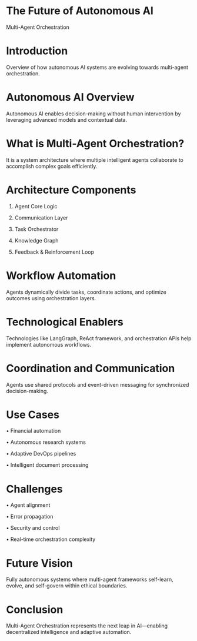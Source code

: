 # The Future of Autonomous AI

Multi-Agent Orchestration

# Introduction

Overview of how autonomous AI systems are evolving towards multi-agent orchestration.

# Autonomous AI Overview

Autonomous AI enables decision-making without human intervention by leveraging advanced models and contextual data.

# What is Multi-Agent Orchestration?

It is a system architecture where multiple intelligent agents collaborate to accomplish complex goals efficiently.

<!-- image -->

# Architecture Components

1. Agent Core Logic

2. Communication Layer

3. Task Orchestrator

4. Knowledge Graph

5. Feedback &amp; Reinforcement Loop

# Workflow Automation

Agents dynamically divide tasks, coordinate actions, and optimize outcomes using orchestration layers.

<!-- image -->

# Technological Enablers

Technologies like LangGraph, ReAct framework, and orchestration APIs help implement autonomous workflows.

<!-- image -->

# Coordination and Communication

Agents use shared protocols and event-driven messaging for synchronized decision-making.

# Use Cases

• Financial automation

• Autonomous research systems

• Adaptive DevOps pipelines

• Intelligent document processing

# Challenges

• Agent alignment

• Error propagation

• Security and control

• Real-time orchestration complexity

# Future Vision

Fully autonomous systems where multi-agent frameworks self-learn, evolve, and self-govern within ethical boundaries.

# Conclusion

Multi-Agent Orchestration represents the next leap in AI—enabling decentralized intelligence and adaptive automation.